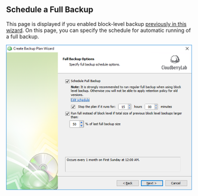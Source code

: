 ## Schedule a Full Backup

This page is displayed if you enabled block-level backup [previously in this wizard](/concepts/backup-wizard/backup-filesfolders/shared-specify-the-advanced-options.md). On this page, you can specify the schedule for automatic running of a full backup.

![](/assets/backup-wizard-schedule-full-backup.png)

